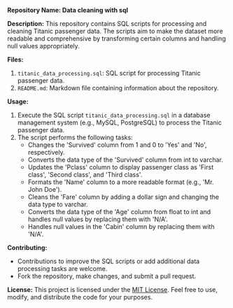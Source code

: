 **Repository Name: Data cleaning with sql**

**Description:**
This repository contains SQL scripts for processing and cleaning Titanic passenger data. The scripts aim to make the dataset more readable and comprehensive by transforming certain columns and handling null values appropriately.

**Files:**
1. `titanic_data_processing.sql`: SQL script for processing Titanic passenger data.
2. `README.md`: Markdown file containing information about the repository.

**Usage:**
1. Execute the SQL script `titanic_data_processing.sql` in a database management system (e.g., MySQL, PostgreSQL) to process the Titanic passenger data.
2. The script performs the following tasks:
   - Changes the 'Survived' column from 1 and 0 to 'Yes' and 'No', respectively.
   - Converts the data type of the 'Survived' column from int to varchar.
   - Updates the 'Pclass' column to display passenger class as 'First class', 'Second class', and 'Third class'.
   - Formats the 'Name' column to a more readable format (e.g., 'Mr. John Doe').
   - Cleans the 'Fare' column by adding a dollar sign and changing the data type to varchar.
   - Converts the data type of the 'Age' column from float to int and handles null values by replacing them with 'N/A'.
   - Handles null values in the 'Cabin' column by replacing them with 'N/A'.

**Contributing:**
- Contributions to improve the SQL scripts or add additional data processing tasks are welcome.
- Fork the repository, make changes, and submit a pull request.

**License:**
This project is licensed under the [MIT License](LICENSE). Feel free to use, modify, and distribute the code for your purposes.
